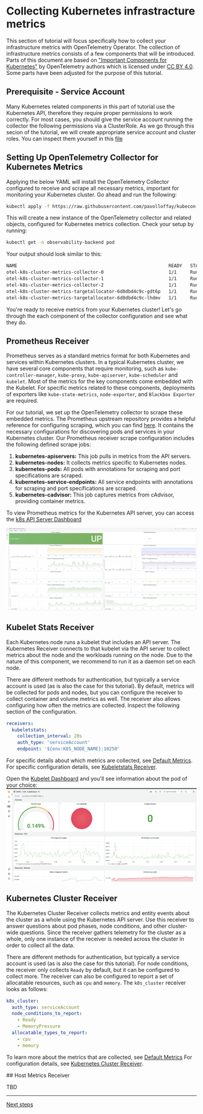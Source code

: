 # Collecting Kubernetes infrastracture metrics

This section of tutorial will focus specifically how to collect your infrastructure metrics with OpenTelemetry Operator. The collection of infrastructure metrics consists of a few components that will be introduced. Parts of this document are based on ["Important Components for Kubernetes"](https://opentelemetry.io/docs/kubernetes/collector/components/) by OpenTelemetry authors which is licensed under [CC BY 4.0](https://creativecommons.org/licenses/by/4.0/). Some parts have been adjusted for the purpose of this tutorial.

## Prerequisite - Service Account

Many Kubernetes related components in this part of tutorial use the Kubernetes API, therefore they require proper permissions to work correctly. For most cases, you should give the service account running the collector the following permissions via a ClusterRole. As we go through this secion of the tutorial, we will create appropriate service account and cluster roles. You can inspect them yourself in this [file](backend/06-collector-k8s-cluster-metrics.yaml)

## Setting Up OpenTelemetry Collector for Kubernetes Metrics

Applying the below YAML will install the OpenTelemetry Collector configured to receive and scrape all necessary metrics, important for monitoring your Kubernetes cluster. Go ahead and run the following:

```bash
kubectl apply -f https://raw.githubusercontent.com/pavolloffay/kubecon-na-2023-opentelemetry-kubernetes-metrics-tutorial/main/backend/06-collector-k8s-cluster-metrics.yaml
```

This will create a new instance of the OpenTelemetry collector and related objects, configured for Kubernetes metrics collection. Check your setup by running:

```bash
kubectl get -n observability-backend pod
```

Your output should look similar to this:

```bash
NAME                                                        READY   STATUS    RESTARTS   AGE
otel-k8s-cluster-metrics-collector-0                        1/1     Running   0          7s
otel-k8s-cluster-metrics-collector-1                        1/1     Running   0          7s
otel-k8s-cluster-metrics-collector-2                        1/1     Running   0          7s
otel-k8s-cluster-metrics-targetallocator-6d8dbd4c9c-gdt6p   1/1     Running   0          7s
otel-k8s-cluster-metrics-targetallocator-6d8dbd4c9c-lhdmv   1/1     Running   0          7s
```

You're ready to receive metrics from your Kubernetes cluster! Let's go through the each component of the collector configuration and see what they do.

## Prometheus Receiver

Prometheus serves as a standard metrics format for both Kubernetes and services within Kubernetes clusters. In a typical Kubernetes cluster, we have several core components that require monitoring, such as `kube-controller-manager`, `kube-proxy`, `kube-apiserver`, `kube-scheduler` and `kubelet`. Most of the metrics for the key components come embedded with the Kubelet. For specific metrics related to these components, deployments of exporters like `kube-state-metrics`, `node-exporter`, and `Blackbox Exporter` are required. 

For our tutorial, we set up the OpenTelemetry collector to scrape these embedded metrics. The Prometheus upstream repository provides a helpful reference for configuring scraping, which you can find [here](https://raw.githubusercontent.com/prometheus/prometheus/main/documentation/examples/prometheus-kubernetes.yml). It contains the necessary configurations for discovering pods and services in your Kubernetes cluster. Our Prometheus receiver scrape configuration includes the following defined scrape jobs: 

1. **kubernetes-apiservers:** This job pulls in metrics from the API servers.
2. **kubernetes-nodes:** It collects metrics specific to Kubernetes nodes.
3. **kubernetes-pods:** All pods with annotations for scraping and port specifications are scraped.
4. **kubernetes-service-endpoints:** All service endpoints with annotations for scraping and port specifications are scraped.
5. **kubernetes-cadvisor:** This job captures metrics from cAdvisor, providing container metrics.

To view Prometheus metrics for the Kubernetes API server, you can access the [k8s API Server Dashboard](http://localhost:8080/grafana/d/k8s_system_apisrv/kubernetes-system-api-server?orgId=1)

![](./images/grafana-metrics-k8s-api-server.jpg)

## Kubelet Stats Receiver

Each Kubernetes node runs a kubelet that includes an API server. The Kubernetes Receiver connects to that kubelet via the API server to collect metrics about the node and the workloads running on the node. Due to the nature of this component, we recommend to run it as a daemon set on each node.

There are different methods for authentication, but typically a service account is used (as is also the case for this tutorial). By default, metrics will be collected for pods and nodes, but you can configure the receiver to collect container and volume metrics as well. The receiver also allows configuring how often the metrics are collected. Inspect the following section of the configuration.

```yaml
receivers:
  kubeletstats:
    collection_interval: 20s
    auth_type: 'serviceAccount'
    endpoint: '${env:K8S_NODE_NAME}:10250'
```

For specific details about which metrics are collected, see
[Default Metrics](https://github.com/open-telemetry/opentelemetry-collector-contrib/blob/main/receiver/kubeletstatsreceiver/documentation.md).
For specific configuration details, see
[Kubeletstats Receiver](https://github.com/open-telemetry/opentelemetry-collector-contrib/blob/main/receiver/kubeletstatsreceiver).

Open the [Kubelet Dashboard](http://localhost:8080/grafana/d/qJfRfcsVk/otel-kubeletstats?orgId=1) and you'll see information about the pod of your choice:
![](./images/grafana-metrics-kubelet.png)

## Kubernetes Cluster Receiver

The Kubernetes Cluster Receiver collects metrics and entity events about the
cluster as a whole using the Kubernetes API server. Use this receiver to answer
questions about pod phases, node conditions, and other cluster-wide questions.
Since the receiver gathers telemetry for the cluster as a whole, only one
instance of the receiver is needed across the cluster in order to collect all
the data.

There are different methods for authentication, but typically a service account
is used (as is also the case for this tutorial). For node conditions, the receiver only collects `Ready` by default, but it can
be configured to collect more. The receiver can also be configured to report a
set of allocatable resources, such as `cpu` and `memory`. The `k8s_cluster` receiver looks as follows:

```yaml
k8s_cluster:
  auth_type: serviceAccount
  node_conditions_to_report:
    - Ready
    - MemoryPressure
  allocatable_types_to_report:
    - cpu
    - memory
```

To learn more about the metrics that are collected, see
[Default Metrics](https://github.com/open-telemetry/opentelemetry-collector-contrib/blob/main/receiver/k8sclusterreceiver/documentation.md)
For configuration details, see
[Kubernetes Cluster Receiver](https://github.com/open-telemetry/opentelemetry-collector-contrib/tree/main/receiver/k8sclusterreceiver).

## Host Metrics Receiver

TBD

---
[Next steps](./07-correlation.md)
